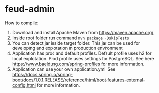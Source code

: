 # feud-admin

How to compile:

1. Download and install Apache Maven from https://maven.apache.org/
2. Inside root folder run command `mvn package -DskipTests`
3. You can detect jar inside target folder. This jar can be used for developing and explotation in production environment
4. Application has prod and default profiles. Default profile uses h2 for local explotation. Prod profile uses settings for PostgreSQL.
See here https://www.baeldung.com/spring-profiles for more information.
5. Application can use your own application.yml. See https://docs.spring.io/spring-boot/docs/1.0.1.RELEASE/reference/html/boot-features-external-config.html for more information.